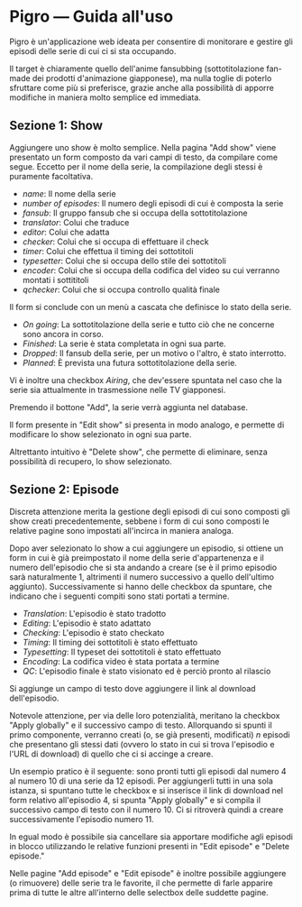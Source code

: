 # Pigro — Guida all'uso

Pigro è un'applicazione web ideata per consentire di monitorare e gestire gli episodi delle serie di cui ci si sta occupando.

Il target è chiaramente quello dell'anime fansubbing (sottotitolazione fan-made dei prodotti d'animazione giapponese), ma nulla toglie di poterlo sfruttare come più si preferisce, grazie anche alla possibilità di apporre modifiche in maniera molto semplice ed immediata.

## Sezione 1: Show

Aggiungere uno show è molto semplice. Nella pagina "Add show" viene presentato un form composto da vari campi di testo, da compilare come segue. Eccetto per il nome della serie, la compilazione degli stessi è puramente facoltativa.

* *name*: Il nome della serie
* *number of episodes*: Il numero degli episodi di cui è composta la serie
* *fansub*: Il gruppo fansub che si occupa della sottotitolazione
* *translator*: Colui che traduce
* *editor*: Colui che adatta
* *checker*: Colui che si occupa di effettuare il check
* *timer*: Colui che effettua il timing dei sottotitoli
* *typesetter*: Colui che si occupa dello stile dei sottotitoli
* *encoder*: Colui che si occupa della codifica del video su cui verranno montati i sottititoli
* *qchecker*: Colui che si occupa controllo qualità finale

Il form si conclude con un menù a cascata che definisce lo stato della serie.

* *On going*: La sottotitolazione della serie e tutto ciò che ne concerne sono ancora in corso.
* *Finished*: La serie è stata completata in ogni sua parte.
* *Dropped*: Il fansub della serie, per un motivo o l'altro, è stato interrotto.
* *Planned*: È prevista una futura sottotitolazione della serie.

Vi è inoltre una checkbox *Airing*, che dev'essere spuntata nel caso che la serie sia attualmente in trasmessione nelle TV giapponesi.

Premendo il bottone "Add", la serie verrà aggiunta nel database.

Il form presente in "Edit show" si presenta in modo analogo, e permette di modificare lo show selezionato in ogni sua parte.

Altrettanto intuitivo è "Delete show", che permette di eliminare, senza possibilità di recupero, lo show selezionato.

## Sezione 2: Episode

Discreta attenzione merita la gestione degli episodi di cui sono composti gli show creati precedentemente, sebbene i form di cui sono composti le relative pagine sono impostati all'incirca in maniera analoga.

Dopo aver selezionato lo show a cui aggiungere un episodio, si ottiene un form in cui è già preimpostato il nome della serie d'appartenenza e il numero dell'episodio che si sta andando a creare (se è il primo episodio sarà naturalmente 1, altrimenti il numero successivo a quello dell'ultimo aggiunto).
Successivamente si hanno delle checkbox da spuntare, che indicano che i seguenti compiti sono stati portati a termine.

* *Translation*: L'episodio è stato tradotto
* *Editing*: L'episodio è stato adattato
* *Checking*: L'episodio è stato checkato
* *Timing*: Il timing dei sottotitoli è stato effettuato
* *Typesetting*: Il typeset dei sottotitoli è stato effettuato
* *Encoding*: La codifica video è stata portata a termine
* *QC*: L'episodio finale è stato visionato ed è perciò pronto al rilascio

Si aggiunge un campo di testo dove aggiungere il link al download dell'episodio.

Notevole attenzione, per via delle loro potenzialità, meritano la checkbox "Apply globally" e il successivo campo di testo.
Allorquando si spunti il primo componente, verranno creati (o, se già presenti, modificati) *n* episodi che presentano gli stessi dati (ovvero lo stato in cui si trova l'episodio e l'URL di download) di quello che ci si accinge a creare.

Un esempio pratico è il seguente: sono pronti tutti gli episodi dal numero 4 al numero 10 di una serie da 12 episodi. Per aggiungerli tutti in una sola istanza, si spuntano tutte le checkbox e si inserisce il link di download nel form relativo all'episodio 4, si spunta "Apply globally" e si compila il successivo campo di testo con il numero 10.
Ci si ritroverà quindi a creare successivamente l'episodio numero 11.

In egual modo è possibile sia cancellare sia apportare modifiche agli episodi in blocco utilizzando le relative funzioni presenti in "Edit episode" e "Delete episode."

Nelle pagine "Add episode" e "Edit episode" è inoltre possibile aggiungere (o rimuovere) delle serie tra le favorite, il che permette di farle apparire prima di tutte le altre all'interno delle selectbox delle suddette pagine. 
